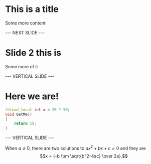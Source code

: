 # This is a title

Some more content

--- NEXT SLIDE ---

# Slide 2 this is

Some more of it

--- VERTICAL SLIDE ---

# Here we are!

```cpp
thread_local int x = 20 * 50;
void GetMe()
{
    return 15;
}
```

--- VERTICAL SLIDE ---

When $a \ne 0$, there are two solutions to $ax^2 + bx + c = 0$ and they are
$$x = {-b \pm \sqrt{b^2-4ac} \over 2a}.$$

